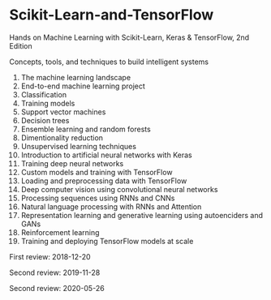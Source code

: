 # Scikit-Learn-and-TensorFlow

Hands on Machine Learning with Scikit-Learn, Keras & TensorFlow, 2nd Edition

Concepts, tools, and techniques to build intelligent systems


1. The machine learning landscape 
2. End-to-end machine learning project 
3. Classification
4. Training models 
5. Support vector machines
6. Decision trees
7. Ensemble learning and random forests 
8. Dimentionality reduction
9. Unsupervised learning techniques 
10. Introduction to artificial neural networks with Keras
11. Training deep neural networks
12. Custom models and training with TensorFlow
13. Loading and preprocessing data with TensorFlow
14. Deep computer vision using convolutional neural networks
15. Processing sequences using RNNs and CNNs
16. Natural language processing with RNNs and Attention
17. Representation learning and generative learning using autoenciders and GANs
18. Reinforcement learning
19. Training and deploying TensorFlow models at scale 


First review: 2018-12-20

Second review: 2019-11-28

Second review: 2020-05-26
